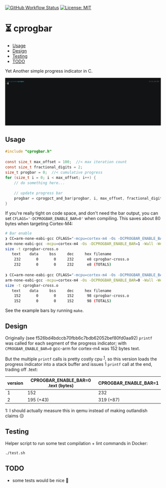 [![GitHub Workflow
Status](https://img.shields.io/github/workflow/status/noahp/cprogbar/main-ci?style=for-the-badge)](https://github.com/noahp/cprogbar/actions)
[![License:
MIT](https://img.shields.io/badge/License-MIT-blue.svg?style=for-the-badge)](https://opensource.org/licenses/MIT)

<!-- omit in toc -->
# ⏳ cprogbar

- [Usage](#usage)
- [Design](#design)
- [Testing](#testing)
- [TODO](#todo)

Yet Another simple progress indicator in C.

![example](./example.gif)

## Usage

```c
#include "cprogbar.h"

const size_t max_offset = 100;  //< max iteration count
const size_t fractional_digits = 2;
size_t progbar = 0;  //< cumulative progress
for (size_t i = 0; i < max_offset; i++) {
    // do something here...

    // update progress bar
    progbar = cprogpct_and_bar(progbar, i, max_offset, fractional_digits);
}
```

If you're really tight on code space, and don't need the bar output, you can set
`CFLAGS='-DCPROGBAR_ENABLE_BAR=0'` when compiling. This saves about 80 bytes
when targeting Cortex-M4:

```bash
# Bar enable
❯ CC=arm-none-eabi-gcc CFLAGS="-mcpu=cortex-m4 -Os -DCPROGBAR_ENABLE_BAR=1" make cross-build
arm-none-eabi-gcc -mcpu=cortex-m4 -Os -DCPROGBAR_ENABLE_BAR=1 -Wall -Wextra -Wpedantic -Werror -c cprogbar.c -o cprogbar-cross.o
size -t cprogbar-cross.o
   text    data     bss     dec     hex filename
    232       0       0     232      e8 cprogbar-cross.o
    232       0       0     232      e8 (TOTALS)

❯ CC=arm-none-eabi-gcc CFLAGS="-mcpu=cortex-m4 -Os -DCPROGBAR_ENABLE_BAR=0" make cross-build
arm-none-eabi-gcc -mcpu=cortex-m4 -Os -DCPROGBAR_ENABLE_BAR=0 -Wall -Wextra -Wpedantic -Werror -c cprogbar.c -o cprogbar-cross.o
size -t cprogbar-cross.o
   text    data     bss     dec     hex filename
    152       0       0     152      98 cprogbar-cross.o
    152       0       0     152      98 (TOTALS)
```

See the example bars by running `make`.

## Design

Originally (see f526bd4bdccb70fbb6c7bdb62052bef80fd0aa92) `printf` was called
for each segment of the progress indicator; with `CPROGBAR_ENABLE_BAR=0` gcc-arm
for cortex-m4 was 152 bytes text.

But the multiple `printf` calls is pretty costly cpu <sup>[1](#footnote1)</sup>,
so this version loads the progress indicator into a stack buffer and issues 1
`printf` call at the end, trading off .text:

|version|CPROGBAR_ENABLE_BAR=0 .text (bytes)|CPROGBAR_ENABLE_BAR=1|
|---|---|---|
|1|152|232|
|2|195 (+43)|319 (+87)|

<a name="footnote1">1</a>: I should actually measure this in qemu instead of
making outlandish claims 😔


## Testing

Helper script to run some test compilation + lint commands in Docker:

```bash
./test.sh
```

## TODO

- some tests would be nice :eyes:
